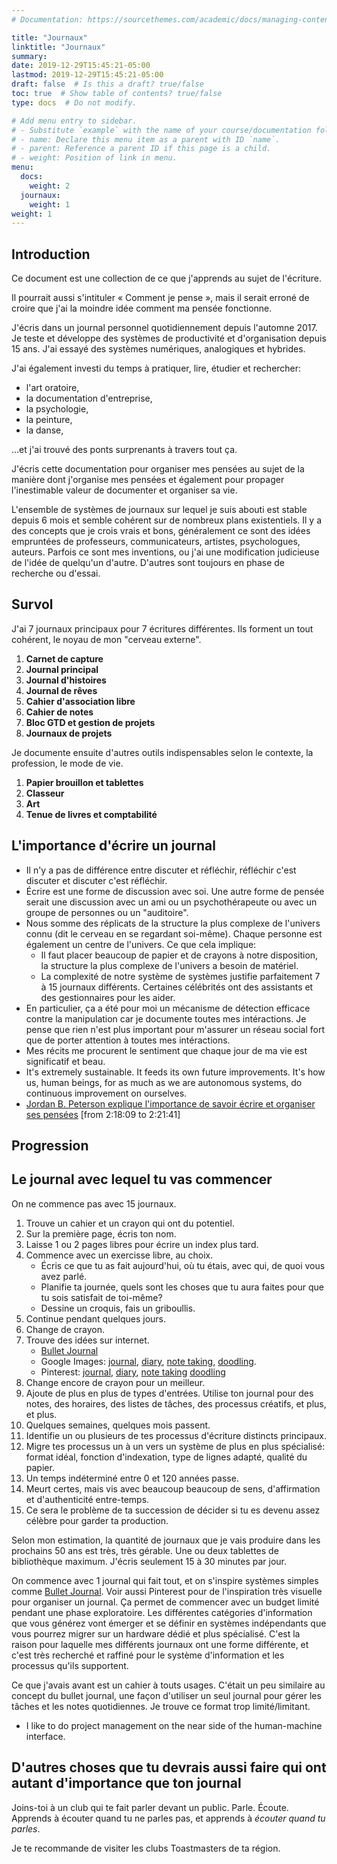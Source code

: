 ```yaml
---
# Documentation: https://sourcethemes.com/academic/docs/managing-content/

title: "Journaux"
linktitle: "Journaux"
summary:
date: 2019-12-29T15:45:21-05:00
lastmod: 2019-12-29T15:45:21-05:00
draft: false  # Is this a draft? true/false
toc: true  # Show table of contents? true/false
type: docs  # Do not modify.

# Add menu entry to sidebar.
# - Substitute `example` with the name of your course/documentation folder.
# - name: Declare this menu item as a parent with ID `name`.
# - parent: Reference a parent ID if this page is a child.
# - weight: Position of link in menu.
menu:
  docs:
    weight: 2
  journaux:
    weight: 1
weight: 1
---
```


## Introduction

Ce document est une collection de ce que j'apprends au sujet de l'écriture.

Il pourrait aussi s'intituler « Comment je pense », mais il serait erroné de croire que j'ai la moindre idée comment ma pensée fonctionne.

J'écris dans un journal personnel quotidiennement depuis l'automne 2017.
Je teste et développe des systèmes de productivité et d'organisation depuis 15 ans.
J'ai essayé des systèmes numériques, analogiques et hybrides.

J'ai également investi du temps à pratiquer, lire, étudier et rechercher:

* l'art oratoire,
* la documentation d'entreprise,
* la psychologie,
* la peinture,
* la danse,

…et j'ai trouvé des ponts surprenants à travers tout ça.

J'écris cette documentation pour organiser mes pensées au sujet de la manière dont j'organise mes pensées
et également pour propager l'inestimable valeur de documenter et organiser sa vie.

L'ensemble de systèmes de journaux sur lequel je suis abouti est stable depuis 6 mois et semble cohérent sur de nombreux plans existentiels.
Il y a des concepts que je crois vrais et bons, généralement ce sont des idées empruntées de professeurs, communicateurs, artistes, psychologues, auteurs.
Parfois ce sont mes inventions, ou j'ai une modification judicieuse de l'idée de quelqu'un d'autre.
D'autres sont toujours en phase de recherche ou d'essai.


## Survol

J'ai 7 journaux principaux pour 7 écritures différentes.
Ils forment un tout cohérent, le noyau de mon "cerveau externe".

1. **Carnet de capture**
1. **Journal principal**
1. **Journal d'histoires**
1. **Journal de rêves**
1. **Cahier d'association libre**
1. **Cahier de notes**
1. **Bloc GTD et gestion de projets**
1. **Journaux de projets**

Je documente ensuite d'autres outils indispensables selon le contexte, la profession, le mode de vie.

1. **Papier brouillon et tablettes**
1. **Classeur**
1. **Art**
1. **Tenue de livres et comptabilité**


## L'importance d'écrire un journal

* Il n'y a pas de différence entre discuter et réfléchir, réfléchir c'est discuter et discuter c'est réfléchir.
* Écrire est une forme de discussion avec soi. Une autre forme de pensée serait une discussion avec un ami ou un psychothérapeute ou avec un groupe de personnes ou un "auditoire".
* Nous somme des réplicats de la structure la plus complexe de l'univers connu (dit le cerveau en se regardant soi-même). Chaque personne est également un centre de l'univers. Ce que cela implique:
    * Il faut placer beaucoup de papier et de crayons à notre disposition, la structure la plus complexe de l'univers a besoin de matériel.
    * La complexité de notre système de systèmes justifie parfaitement 7 à 15 journaux différents.
      Certaines célébrités ont des assistants et des gestionnaires pour les aider.
* En particulier, ça a été pour moi un mécanisme de détection efficace contre la manipulation car je documente toutes mes intéractions. Je pense que rien n'est plus important pour m'assurer un réseau social fort que de porter attention à toutes mes intéractions.
* Mes récits me procurent le sentiment que chaque jour de ma vie est significatif et beau.
* It's extremely sustainable. It feeds its own future improvements. It's how us, human beings, for as much as we are autonomous systems, do continuous improvement on ourselves.
* [Jordan B. Peterson explique l'importance de savoir écrire et organiser ses pensées](https://youtu.be/nsZ8XqHPjI4?t=8289) [from 2:18:09 to 2:21:41]


## Progression

## Le journal avec lequel tu vas commencer

On ne commence pas avec 15 journaux.

1. Trouve un cahier et un crayon qui ont du potentiel.
1. Sur la première page, écris ton nom.
1. Laisse 1 ou 2 pages libres pour écrire un index plus tard.
1. Commence avec un exercisse libre, au choix.
      * Écris ce que tu as fait aujourd'hui, où tu étais, avec qui, de quoi vous avez parlé.
      * Planifie ta journée, quels sont les choses que tu aura faites pour que tu sois satisfait de toi-même?
      * Dessine un croquis, fais un griboullis.
1. Continue pendant quelques jours.
1. Change de crayon.
1. Trouve des idées sur internet.
      * [Bullet Journal](https://bulletjournal.com/)
      * Google Images: 
        [journal](https://www.google.ca/search?tbm=isch&source=hp&biw=1635&bih=949&ei=oDcRXpC1O-uN_QahjbHwBg&q=journal&oq=journal&gs_l=img.3..0l3j0i131j0l6.568.1220..1895...0.0..1.194.821.6j2......0....1..gws-wiz-img.....0._ynGpNm-d9c&ved=0ahUKEwiQhdC4o-vmAhXrRt8KHaFGDG4Q4dUDCAU&uact=5),
        [diary](https://www.google.ca/search?biw=1635&bih=949&tbm=isch&sa=1&ei=pDcRXvKpJaHG5gLGtqtg&q=diary&oq=diary&gs_l=img.3..0i67l10.36097.36771..36949...1.0..1.284.871.4j2j1......0....1..gws-wiz-img.......0.i1TxqOEsq0k&ved=0ahUKEwjyi666o-vmAhUho1kKHUbbCgwQ4dUDCAY&uact=5),
        [note taking](https://www.google.ca/search?biw=1635&bih=949&tbm=isch&sa=1&ei=GzgRXq3MDaLr5gLOu5iYAQ&q=note+taking&oq=note+taking&gs_l=img.3..0l10.38.38..1554...0.0..0.177.504.0j3......0....1..gws-wiz-img.8jXl-hlFrv0&ved=0ahUKEwjtxfXyo-vmAhWitVkKHc4dBhMQ4dUDCAY&uact=5),
        [doodling](https://www.google.ca/search?biw=1635&bih=949&tbm=isch&sa=1&ei=HjgRXtGVD82K5wL354WwAQ&q=doodling&oq=doodling&gs_l=img.3..0i67j0l9.16528.18345..18470...6.0..0.381.1337.4j5j0j1......0....1..gws-wiz-img.......0i131.4dikkuu9u8A&ved=0ahUKEwjRnK70o-vmAhVNxVkKHfdzARYQ4dUDCAY&uact=5).
      * Pinterest:
        [journal](https://www.pinterest.ca/search/pins/?q=journal&rs=typed&term_meta[]=journal%7Ctyped),
        [diary](https://www.pinterest.ca/search/pins/?q=diary&rs=typed&term_meta[]=diary%7Ctyped),
        [note taking](https://www.pinterest.ca/search/pins/?q=note%20taking&rs=typed&term_meta[]=note%7Ctyped&term_meta[]=taking%7Ctyped)
        [doodling](https://www.pinterest.ca/search/pins/?q=doodling&rs=typed&term_meta[]=doodling%7Ctyped)
1. Change encore de crayon pour un meilleur.
1. Ajoute de plus en plus de types d'entrées. Utilise ton journal pour des notes, des horaires, des listes de tâches, des processus créatifs, et plus, et plus.
1. Quelques semaines, quelques mois passent.
1. Identifie un ou plusieurs de tes processus d'écriture distincts principaux.
1. Migre tes processus un à un vers un système de plus en plus spécialisé: format idéal, fonction d'indexation, type de lignes adapté, qualité du papier.
1. Un temps indéterminé entre 0 et 120 années passe.
1. Meurt certes, mais vis avec beaucoup beaucoup de sens, d'affirmation et d'authenticité entre-temps.
1. Ce sera le problème de ta succession de décider si tu es devenu assez célèbre pour garder ta production.

Selon mon estimation, la quantité de journaux que je vais produire dans les prochains 50 ans est très, très gérable.
Une ou deux tablettes de bibliothèque maximum.
J'écris seulement 15 à 30 minutes par jour.

On commence avec 1 journal qui fait tout, et on s'inspire systèmes simples comme [Bullet Journal](https://bulletjournal.com/).
Voir aussi Pinterest pour de l'inspiration très visuelle pour organiser un journal.
Ça permet de commencer avec un budget limité pendant une phase exploratoire.
Les différentes catégories d'information que vous générez vont émerger et se définir en systèmes indépendants que vous pourrez migrer sur un hardware dédié et plus spécialisé.
C'est la raison pour laquelle mes différents journaux ont une forme différente, et c'est très recherché et raffiné pour le système d'information et les processus qu'ils supportent.

Ce que j'avais avant est un cahier à touts usages.
C'était un peu similaire au concept du bullet journal,
une façon d'utiliser un seul journal pour gérer les tâches et les notes quotidiennes.
Je trouve ce format trop limité/limitant.

* I like to do project management on the near side of the human-machine interface.


## D'autres choses que tu devrais aussi faire qui ont autant d'importance que ton journal

Joins-toi à un club qui te fait parler devant un public. Parle. Écoute. Apprends à écouter quand tu ne parles pas, et apprends à *écouter quand tu parles*.

Je te recommande de visiter les clubs Toastmasters de ta région.
